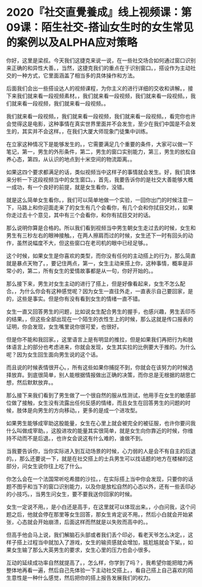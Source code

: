 # 2020『社交直覺養成』线上视频课：第09课：陌生社交-搭讪女生时的女生常见的案例以及ALPHA应对策略

你好，这里是梁叔。今天我们这捷克来说一说，在一些社交场合如何通过窗口识别来正确的和异性大善。，当然，这捷克我们的重点在于识别窗口。，搭设作为主动社交的一种方式，它里面涵盖了相当多的具体操作和方法。

后面我们会出一些搭设达人的视频课程，为你主义的进行详细的交收和讲解。，接下来我们就来看一段视频素材。，我们就来看一段视频，我们就来看一段视频。，我们就来看一段视频，我们就来看一段视频。。

我们就来看一段视频。，我们就来看一段视频，我们就来看一段视频。，看完你也许会觉得这是电影，这种事情在真实世界里面并不会发生，至少在我们中国是不会发生的，其实并不会这样。，在我们大厦大师现象门徒集中训练。

在立家这种情况下是能够发生的。，它需要满足几个重要的条件，大家可以做一下笔记，第一，男生的外形条件，第二，男生的窗口实别能力，第三，男生的放松自养心态，第四，从认识的地点到十米空间的物流距离。。

如果这四个要求都满足的话，类似视频当中这样子的事情就会发生。好，我们具体来分析一下这段视频当中的女生窗口。，首先，我要告诉你的是社交大善能够大概一成功，有一个良好的前提，就是女生看你，没错。

就是这么简单女生看你。，我们可以简单地做一个实验，一回你出门的时候注意一下，马路上和你迎面走来了的女生有几个会看你，有几个会和你拭目交对。，如果你走过去十个意见，其中有三个会看你，和你有拭目交对的话。

那么说明你算是合格的。所以我们看到视频当中男生朝女生走过去的时候，女生和男生有三秒左右的眼神接触。，在两人擦肩而过的时候，女生还下一时有回头的动作，虽然说幅度不大，但这些窗口在老司机的眼中已经足够。。

这个时候，如果女生是你喜欢的类型，而你没有任何的主动搭上的行为，那么简直就是暴点天物了。，要记住两点，第一，女生主动来搭上你，这种事情，概率是非常小的，第二，所有女生的爱情故事都是从一句，你好开始的。。

那么接下来，男生对女生主动的进行了搭上，但是好像看起来，女生不怎么配合。，为什么你会有这种感觉呢？因为女生一直往外走，一直表示自己要回家，是的，这些是事实。但是你有没有看到女生的情绪一直不错。

女生一直又回答男生的问题，比如说女生配合男生的握手，也感兴趣，男生丢印币的结果。，但这些全部出现在一个陌生的衣性生上的时候，那么这就是传口报表的证明，你会发现，女生嘴里说你很可爱，也很好。

但是你不能和我回家。，这里语言上是有明显的推拉，但是如果我们再把行为和肢体语言上的部分也考虑进来，你就会发现，女生其实拉的比例要大于推的。为什么呢？因为女生回生面向男生说的这个话。

而且说的时候表情很开心。，所有这些如果你捕捉不到，你就会在该努力的时候选择放弃。到底很简单，别人能根据情报做出正确的决策，而你总是无根据的胡思亡想，然后默默放弃。。

那么接下来我们看到了男生做了一个很自然的服从性测试，他用手在女生的敏感部位做了接触，女生没有流露出任何反感的情绪，而且女生在回答男生的问题的时候，肢体是向男生的方向移动。，更多的是成一个进攻型。

如果男生能够成宰助这股能量，女生在心里上就会被完全的被征服，也许你要问我什么叫做成宰助。，这股进攻的能量其实很简单，就是女生向你靠近的时候，你维持不动而不是后退。，也许女会说这有什么难的，谁做不到。

当我要告诉你，当你实际进入到互动场景的时候，心力弱的人是会不有自主的后退的。，那么还要说一下，就是在社交搭上的士兵男生可以找话题的地方在楼梯的这部分，问女生说你往上吃了什么。

你怎么会在一个法国常听吃希腊的沙拉。，在实际搭上当中你会发现，只要你的话题不图乎和当下的窗口识别能力，以及你是放松自然的心态以外，还有一些丢印必的小技巧。，当男生问女生，要不要我送你回家的时候。

女生一定说不用。，是小白还是高手，在这里就可以体现出来。，小白问我，这个问题之后，他就会停在那里等女生回答，那女生肯定说不用。，然后小白就会开始紧张，心态就会开始崩溃，后面这样而然就是以失败而高中的。。

但高手他会马上说，我们解脑石头部或者我们丢个印必，看老天爷怎么决定。，这样子搭上过程当中就加入了游戏，女生的输资感就会增加，尴尬尴就会下架。，如果女生输了那么大英男生的要求，女生心里的压力也会小很多。

互动的延续成功率自然就提高了。，怎么样，你学到了吗？，我希望你能把暗力再整体地再看一遍，然后自己先体验一下主动社交搭上。，看自己搭上自己喜欢的陌生意性是一种什么感觉，然后把你的搭上报告发展我们的权力。

